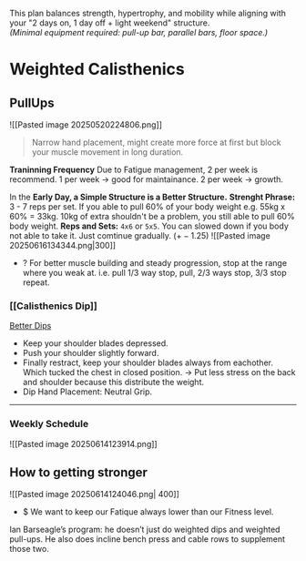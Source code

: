 This plan balances strength, hypertrophy, and mobility while aligning with your "2 days on, 1 day off + light weekend" structure.  
*(Minimal equipment required: pull-up bar, parallel bars, floor space.)*

# Weighted Calisthenics
## PullUps
![[Pasted image 20250520224806.png]]
>Narrow hand placement, might create more force at first but block your muscle movement in long duration. 

**Traninning Frequency**
Due to Fatigue management, 2 per week is recommend. 
1 per week -> good for maintainance. 
2 per week -> growth.

In the **Early Day, a Simple Structure is a Better Structure.**
**Strenght Phrase:** 3 - 7 reps per set. 
	If you able to pull 60% of your body weight e.g. 55kg x 60% = 33kg. 10kg of extra shouldn't be a problem, you still able to pull 60% body weight. 
**Reps and Sets:** `4x6` or `5x5`.
	You can slowed down if you body not able to take it. Just comtinue gradually. ($+-1.25$)
![[Pasted image 20250616134344.png|300]]
+ ? For better muscle building and steady progression, stop at the range where you weak at. i.e. pull 1/3 way stop, pull, 2/3 ways stop, 3/3 stop repeat. 


### [[Calisthenics Dip]]
[Better Dips](https://youtu.be/bD8z4Jyax90?si=08ueCiDKVEwXhH_1)
+ Keep your shoulder blades depressed.
+ Push your shoulder slightly forward. 
+ Finally restract, keep your shoulder blades always from eachother. Which tucked the chest in closed position. -> Put less stress on the back and shoulder because this distribute the weight. 
+ Dip Hand Placement: Neutral Grip.   

---

### **Weekly Schedule**  
![[Pasted image 20250614123914.png]]

## How to getting stronger 
![[Pasted image 20250614124046.png| 400]]
+ $ We want to keep our Fatique always lower than our Fitness level. 


Ian Barseagle’s program: he doesn’t just do weighted dips and weighted pull-ups. He also does incline bench press and cable rows to supplement those two.
